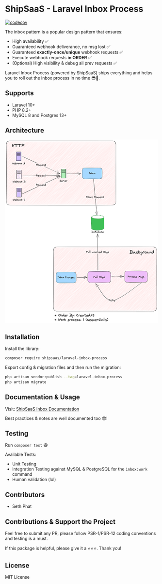 # ShipSaaS - Laravel Inbox Process

[![codecov](https://codecov.io/gh/shipsaas/laravel-inbox-process/graph/badge.svg?token=3Z1X9S69C4)](https://codecov.io/gh/shipsaas/laravel-inbox-process)

The inbox pattern is a popular design pattern that ensures:

- High availability ✅
- Guaranteed webhook deliverance, no msg lost ✅
- Guaranteed **exactly-once/unique** webhook requests ✅
- Execute webhook requests **in ORDER** ✅
- (Optional) High visibility & debug all prev requests ✅

Laravel Inbox Process (powered by ShipSaaS) ships everything and 
helps you to roll out the inbox process in no time 😎🚀.

## Supports
- Laravel 10+
- PHP 8.2+
- MySQL 8 and Postgres 13+

## Architecture

![ShipSaaS - Laravel Inbox Process](./.github/arch.png)

## Installation

Install the library:

```bash
composer require shipsaas/laravel-inbox-process
```

Export config & migration files and then run the migration:

```bash
php artisan vendor:publish --tag=laravel-inbox-process
php artisan migrate
```

## Documentation & Usage

Visit: [ShipSaaS Inbox Documentation](https://inbox.shipsaas.tech)

Best practices & notes are well documented too 😎!

## Testing

Run `composer test` 😆

Available Tests:

- Unit Testing
- Integration Testing against MySQL & PostgreSQL for the `inbox:work` command
- Human validation (lol)

## Contributors
- Seth Phat

## Contributions & Support the Project

Feel free to submit any PR, please follow PSR-1/PSR-12 coding conventions and testing is a must.

If this package is helpful, please give it a ⭐️⭐️⭐️. Thank you!

## License
MIT License
